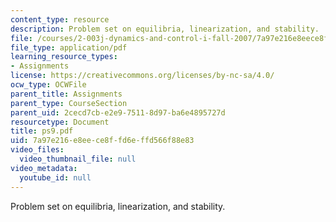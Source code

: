 ```yaml
---
content_type: resource
description: Problem set on equilibria, linearization, and stability.
file: /courses/2-003j-dynamics-and-control-i-fall-2007/7a97e216e8eece8ffd6effd566f88e83_ps9.pdf
file_type: application/pdf
learning_resource_types:
- Assignments
license: https://creativecommons.org/licenses/by-nc-sa/4.0/
ocw_type: OCWFile
parent_title: Assignments
parent_type: CourseSection
parent_uid: 2cecd7cb-e2e9-7511-8d97-ba6e4895727d
resourcetype: Document
title: ps9.pdf
uid: 7a97e216-e8ee-ce8f-fd6e-ffd566f88e83
video_files:
  video_thumbnail_file: null
video_metadata:
  youtube_id: null
---
```

Problem set on equilibria, linearization, and stability.